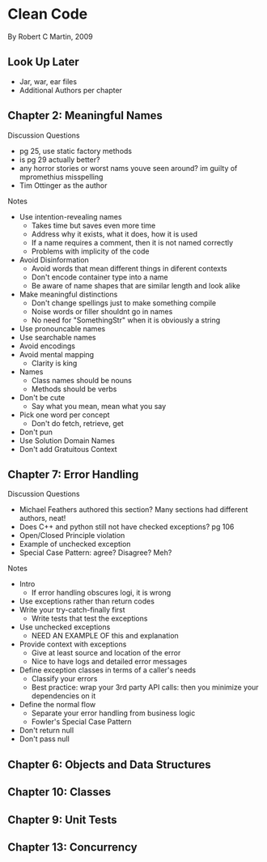 # Clean Code

By Robert C Martin, 2009

## Look Up Later

* Jar, war, ear files
* Additional Authors per chapter

## Chapter 2: Meaningful Names

Discussion Questions

* pg 25, use static factory methods
* is pg 29 actually better?
* any horror stories or worst nams youve seen around? im guilty of mpromethius misspelling
* Tim Ottinger as the author

Notes

* Use intention-revealing names
  * Takes time but saves even more time
  * Address why it exists, what it does, how it is used
  * If a name requires a comment, then it is not named correctly
  * Problems with implicity of the code
* Avoid Disinformation
  * Avoid words that mean different things in diferent contexts
  * Don't encode container type into a name
  * Be aware of name shapes that are similar length and look alike
* Make meaningful distinctions
  * Don't change spellings just to make something compile
  * Noise words or filler shouldnt go in names
  * No need for "SomethingStr" when it is obviously a string
* Use pronouncable names
* Use searchable names
* Avoid encodings
* Avoid mental mapping
  * Clarity is king
* Names
  * Class names should be nouns
  * Methods should be verbs
* Don't be cute
  * Say what you mean, mean what you say
* Pick one word per concept
  * Don't do fetch, retrieve, get 
* Don't pun
* Use Solution Domain Names
* Don't add Gratuitous Context



## Chapter 7: Error Handling

Discussion Questions

* Michael Feathers authored this section? Many sections had different authors, neat!
* Does C++ and python still not have checked exceptions? pg 106
* Open/Closed Principle violation
* Example of unchecked exception
* Special Case Pattern: agree? Disagree? Meh?

Notes

* Intro
  * If error handling obscures logi, it is wrong
* Use exceptions rather than return codes
* Write your try-catch-finally first
  * Write tests that test the exceptions
* Use unchecked exceptions
  * NEED AN EXAMPLE OF this and explanation
* Provide context with exceptions
  * Give at least source and location of the error
  * Nice to have logs and detailed error messages
* Define exception classes in terms of a caller's needs
  * Classify your errors
  * Best practice: wrap your 3rd party API calls: then you minimize your dependencies on it
* Define the normal flow
  * Separate your error handling from business logic
  * Fowler's Special Case Pattern
* Don't return null
* Don't pass null

## Chapter 6: Objects and Data Structures

## Chapter 10: Classes

## Chapter 9: Unit Tests

## Chapter 13: Concurrency
